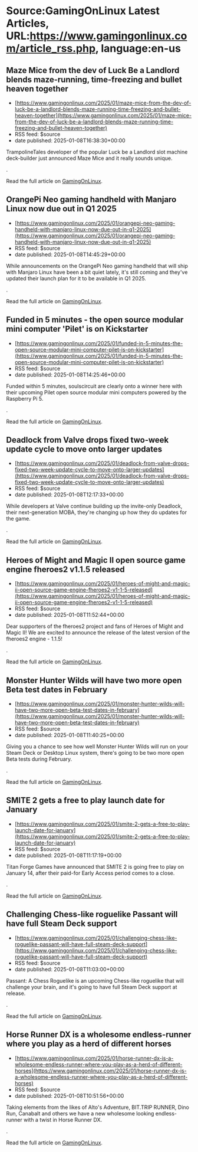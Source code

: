# Source:GamingOnLinux Latest Articles, URL:https://www.gamingonlinux.com/article_rss.php, language:en-us

## Maze Mice from the dev of Luck Be a Landlord blends maze-running, time-freezing and bullet heaven together
 - [https://www.gamingonlinux.com/2025/01/maze-mice-from-the-dev-of-luck-be-a-landlord-blends-maze-running-time-freezing-and-bullet-heaven-together](https://www.gamingonlinux.com/2025/01/maze-mice-from-the-dev-of-luck-be-a-landlord-blends-maze-running-time-freezing-and-bullet-heaven-together)
 - RSS feed: $source
 - date published: 2025-01-08T16:38:30+00:00

TrampolineTales developer of the popular Luck be a Landlord slot machine deck-builder just announced Maze Mice and it really sounds unique.<p><img src="https://www.gamingonlinux.com/uploads/articles/tagline_images/884754227id25948gol.jpg" alt />.</p><p>Read the full article on <a href="https://www.gamingonlinux.com/2025/01/maze-mice-from-the-dev-of-luck-be-a-landlord-blends-maze-running-time-freezing-and-bullet-heaven-together/">GamingOnLinux</a>.</p>

## OrangePi Neo gaming handheld with Manjaro Linux now due out in Q1 2025
 - [https://www.gamingonlinux.com/2025/01/orangepi-neo-gaming-handheld-with-manjaro-linux-now-due-out-in-q1-2025](https://www.gamingonlinux.com/2025/01/orangepi-neo-gaming-handheld-with-manjaro-linux-now-due-out-in-q1-2025)
 - RSS feed: $source
 - date published: 2025-01-08T14:45:29+00:00

While announcements on the OrangePi Neo gaming handheld that will ship with Manjaro Linux have been a bit quiet lately, it's still coming and they've updated their launch plan for it to be available in Q1 2025.<p><img src="https://www.gamingonlinux.com/uploads/articles/tagline_images/1103937295id25947gol.jpg" alt />.</p><p>Read the full article on <a href="https://www.gamingonlinux.com/2025/01/orangepi-neo-gaming-handheld-with-manjaro-linux-now-due-out-in-q1-2025/">GamingOnLinux</a>.</p>

## Funded in 5 minutes - the open source modular mini computer 'Pilet' is on Kickstarter
 - [https://www.gamingonlinux.com/2025/01/funded-in-5-minutes-the-open-source-modular-mini-computer-pilet-is-on-kickstarter](https://www.gamingonlinux.com/2025/01/funded-in-5-minutes-the-open-source-modular-mini-computer-pilet-is-on-kickstarter)
 - RSS feed: $source
 - date published: 2025-01-08T14:25:46+00:00

Funded within 5 minutes, soulscircuit are clearly onto a winner here with their upcoming Pilet open source modular mini computers powered by the Raspberry Pi 5.<p><img src="https://www.gamingonlinux.com/uploads/articles/tagline_images/925741028id25946gol.jpg" alt />.</p><p>Read the full article on <a href="https://www.gamingonlinux.com/2025/01/funded-in-5-minutes-the-open-source-modular-mini-computer-pilet-is-on-kickstarter/">GamingOnLinux</a>.</p>

## Deadlock from Valve drops fixed two-week update cycle to move onto larger updates
 - [https://www.gamingonlinux.com/2025/01/deadlock-from-valve-drops-fixed-two-week-update-cycle-to-move-onto-larger-updates](https://www.gamingonlinux.com/2025/01/deadlock-from-valve-drops-fixed-two-week-update-cycle-to-move-onto-larger-updates)
 - RSS feed: $source
 - date published: 2025-01-08T12:17:33+00:00

While developers at Valve continue building up the invite-only Deadlock, their next-generation MOBA, they're changing up how they do updates for the game.<p><img src="https://www.gamingonlinux.com/uploads/articles/tagline_images/1959512360id25945gol.jpg" alt />.</p><p>Read the full article on <a href="https://www.gamingonlinux.com/2025/01/deadlock-from-valve-drops-fixed-two-week-update-cycle-to-move-onto-larger-updates/">GamingOnLinux</a>.</p>

## Heroes of Might and Magic II open source game engine fheroes2 v1.1.5 released
 - [https://www.gamingonlinux.com/2025/01/heroes-of-might-and-magic-ii-open-source-game-engine-fheroes2-v1-1-5-released](https://www.gamingonlinux.com/2025/01/heroes-of-might-and-magic-ii-open-source-game-engine-fheroes2-v1-1-5-released)
 - RSS feed: $source
 - date published: 2025-01-08T11:52:44+00:00

Dear supporters of the fheroes2 project and fans of Heroes of Might and Magic II! We are excited to announce the release of the latest version of the fheroes2 engine - 1.1.5!<p><img src="https://www.gamingonlinux.com/uploads/articles/tagline_images/63332868id25944gol.jpg" alt />.</p><p>Read the full article on <a href="https://www.gamingonlinux.com/2025/01/heroes-of-might-and-magic-ii-open-source-game-engine-fheroes2-v1-1-5-released/">GamingOnLinux</a>.</p>

## Monster Hunter Wilds will have two more open Beta test dates in February
 - [https://www.gamingonlinux.com/2025/01/monster-hunter-wilds-will-have-two-more-open-beta-test-dates-in-february](https://www.gamingonlinux.com/2025/01/monster-hunter-wilds-will-have-two-more-open-beta-test-dates-in-february)
 - RSS feed: $source
 - date published: 2025-01-08T11:40:25+00:00

Giving you a chance to see how well Monster Hunter Wilds will run on your Steam Deck or Desktop Linux system, there's going to be two more open Beta tests during February.<p><img src="https://www.gamingonlinux.com/uploads/articles/tagline_images/1424221031id25943gol.jpg" alt />.</p><p>Read the full article on <a href="https://www.gamingonlinux.com/2025/01/monster-hunter-wilds-will-have-two-more-open-beta-test-dates-in-february/">GamingOnLinux</a>.</p>

## SMITE 2 gets a free to play launch date for January
 - [https://www.gamingonlinux.com/2025/01/smite-2-gets-a-free-to-play-launch-date-for-january](https://www.gamingonlinux.com/2025/01/smite-2-gets-a-free-to-play-launch-date-for-january)
 - RSS feed: $source
 - date published: 2025-01-08T11:17:19+00:00

Titan Forge Games have announced that SMITE 2 is going free to play on January 14, after their paid-for Early Access period comes to a close.<p><img src="https://www.gamingonlinux.com/uploads/articles/tagline_images/1800323258id25942gol.jpg" alt />.</p><p>Read the full article on <a href="https://www.gamingonlinux.com/2025/01/smite-2-gets-a-free-to-play-launch-date-for-january/">GamingOnLinux</a>.</p>

## Challenging Chess-like roguelike Passant will have full Steam Deck support
 - [https://www.gamingonlinux.com/2025/01/challenging-chess-like-roguelike-passant-will-have-full-steam-deck-support](https://www.gamingonlinux.com/2025/01/challenging-chess-like-roguelike-passant-will-have-full-steam-deck-support)
 - RSS feed: $source
 - date published: 2025-01-08T11:03:00+00:00

Passant: A Chess Roguelike is an upcoming Chess-like roguelike that will challenge your brain, and it's going to have full Steam Deck support at release.<p><img src="https://www.gamingonlinux.com/uploads/articles/tagline_images/238836653id25941gol.jpg" alt />.</p><p>Read the full article on <a href="https://www.gamingonlinux.com/2025/01/challenging-chess-like-roguelike-passant-will-have-full-steam-deck-support/">GamingOnLinux</a>.</p>

## Horse Runner DX is a wholesome endless-runner where you play as a herd of different horses
 - [https://www.gamingonlinux.com/2025/01/horse-runner-dx-is-a-wholesome-endless-runner-where-you-play-as-a-herd-of-different-horses](https://www.gamingonlinux.com/2025/01/horse-runner-dx-is-a-wholesome-endless-runner-where-you-play-as-a-herd-of-different-horses)
 - RSS feed: $source
 - date published: 2025-01-08T10:51:56+00:00

Taking elements from the likes of Alto's Adventure, BIT.TRIP RUNNER, Dino Run, Canabalt and others we have a new wholesome looking endless-runner with a twist in Horse Runner DX.<p><img src="https://www.gamingonlinux.com/uploads/articles/tagline_images/1114807069id25940gol.jpg" alt />.</p><p>Read the full article on <a href="https://www.gamingonlinux.com/2025/01/horse-runner-dx-is-a-wholesome-endless-runner-where-you-play-as-a-herd-of-different-horses/">GamingOnLinux</a>.</p>

